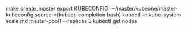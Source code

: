 make create_master
export KUBECONFIG=~/master/kubeone/master-kubeconfig
source <(kubectl completion bash)
kubectl -n kube-system scale md master-pool1 --replicas 3
kubectl get nodes



